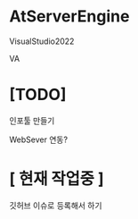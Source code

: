 # AtServerEngine


VisualStudio2022

VA



# [TODO]

인포툴 만들기

WebSever 연동?



# [ 현재 작업중 ]

깃허브 이슈로 등록해서 하기
